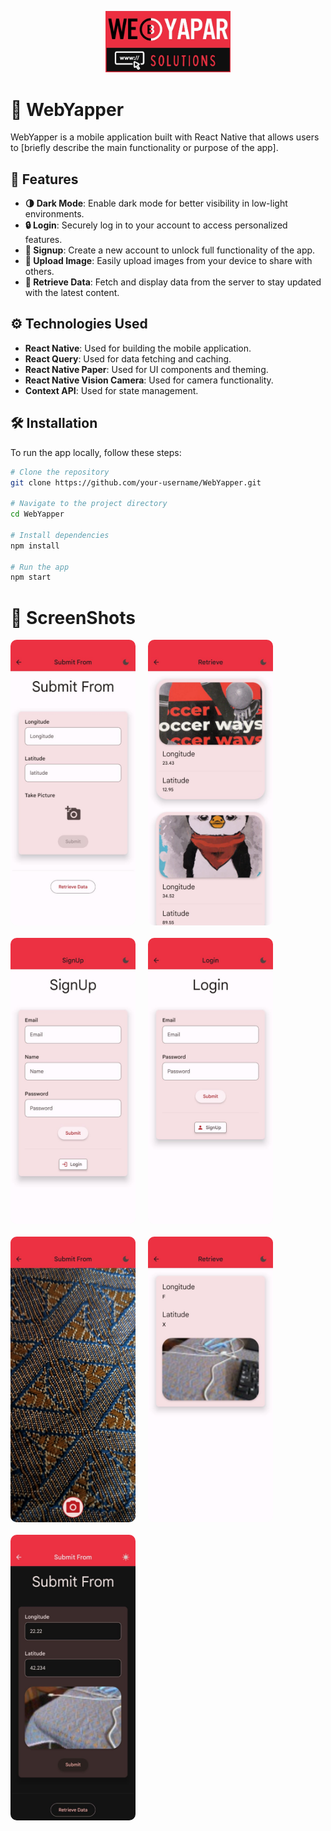 <p align="center">
  <img src="screenshot/webyaparfull.png" alt="WebYapper Logo" width="200" />
</p>

# 📱 WebYapper

WebYapper is a mobile application built with React Native that allows users to [briefly describe the main functionality or purpose of the app].

## 🚀 Features

- **🌗 Dark Mode**: Enable dark mode for better visibility in low-light environments.
- **🔒 Login**: Securely log in to your account to access personalized features.
- **📝 Signup**: Create a new account to unlock full functionality of the app.
- **📸 Upload Image**: Easily upload images from your device to share with others.
- **🔄 Retrieve Data**: Fetch and display data from the server to stay updated with the latest content.

## ⚙️ Technologies Used

- **React Native**: Used for building the mobile application.
- **React Query**: Used for data fetching and caching.
- **React Native Paper**: Used for UI components and theming.
- **React Native Vision Camera**: Used for camera functionality.
- **Context API**: Used for state management.

## 🛠️ Installation

To run the app locally, follow these steps:

```bash
# Clone the repository
git clone https://github.com/your-username/WebYapper.git

# Navigate to the project directory
cd WebYapper

# Install dependencies
npm install

# Run the app
npm start
```

# 📸 ScreenShots 
<div style="gap:20px;display:flex;flex-wrap:wrap">
<img style="border-radius:10px" width="200px%" src="screenshot/WhatsApp Image 2024-04-15 at 11.38.51 PM.jpeg" />
<img style="border-radius:10px" width="200px%" src="screenshot/WhatsApp Image 2024-04-16 at 9.41.41 PM.jpeg" />
<img style="border-radius:10px" width="200px%" src="screenshot/WhatsApp Image 2024-04-15 at 11.38.50 PM (2).jpeg" />
<img style="border-radius:10px" width="200px%" src="screenshot/WhatsApp Image 2024-04-15 at 11.38.50 PM (1).jpeg" />
<img style="border-radius:10px" width="200px%" src="screenshot/WhatsApp Image 2024-04-15 at 11.38.50 PM.jpeg" />
<img style="border-radius:10px" width="200px%" src="screenshot/WhatsApp Image 2024-04-15 at 11.38.49 PM.jpeg" />
<img style="border-radius:10px" width="200px%" src="screenshot/WhatsApp Image 2024-04-15 at 11.38.49 PM (1).jpeg" />

</div>